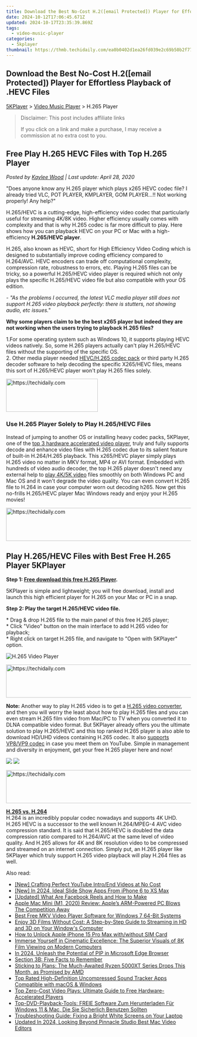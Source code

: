 ```yaml
---
title: Download the Best No-Cost H.2([email Protected]) Player for Effortless Playback of .HEVC Files
date: 2024-10-12T17:06:45.671Z
updated: 2024-10-17T23:35:39.869Z
tags:
  - video-music-player
categories:
  - 5kplayer
thumbnail: https://thmb.techidaily.com/ea0b0402d1ea26fd039e2c69b50b2f77be9bc5a66db4bea78463e158540cfbfa.jpg
---
```


## Download the Best No-Cost H.2([email Protected]) Player for Effortless Playback of .HEVC Files

[5KPlayer](https://tools.techidaily.com/5kplayer/products/) \> [Video Music Player](https://tools.techidaily.com/5kplayer/video-music-player/) \> H.265 Player

>  Disclaimer: This post includes affiliate links
>
>  If you click on a link and make a purchase, I may receive a commission at no extra cost to you.
>

## Free Play H.265 HEVC Files with Top H.265 Player

 _Posted by [Kaylee Wood](https://www.quora.com/profile/Amanda-Hu-21) | Last update: April 28, 2020_

"Does anyone know any H.265 player which plays x265 HEVC codec file? I already tried VLC, POT PLAYER, KMPLAYER, GOM PLAYER...!! Not working properly! Any help?"

H.265/HEVC is a cutting-edge, high-efficiency video codec that particularly useful for streaming 4K/8K video. Higher efficiency usually comes with complexity and that is why H.265 codec is far more difficult to play. Here shows how you can playback HEVC on your PC or Mac with a high-efficiency **H.265/HEVC player**.

H.265, also known as HEVC, short for High Efficiency Video Coding which is designed to substantially improve coding efficiency compared to H.264/AVC. HEVC encoders can trade off computational complexity, compression rate, robustness to errors, etc. Playing H.265 files can be tricky, so a powerful H.265/HEVC video player is required which not only plays the specific H.265/HEVC video file but also compatible with your OS edition. 

_\- "As the problems I occurred, the latest VLC media player still does not support H.265 video playback perfectly: there is stutters, not showing audio, etc issues."_

**Why some players claim to be the best x265 player but indeed they are not working when the users trying to playback H.265 files?** 

1.For some operating system such as Windows 10, it supports playing HEVC videos natively. So, some H.265 players actually can't play H.265/HEVC files without the supporting of the specific OS.  
2\. Other media player needed [HEVC/H.265 codec pack](https://tools.techidaily.com/5kplayer/video-music-player/) or third party H.265 decoder software to help decoding the specific X265/HEVC files, means this sort of H.265/HEVC player won't play H.265 files solely.

<!-- affiliate ads begin -->
<a href="https://bluettius.sjv.io/c/5597632/2139116/17108" target="_top" id="2139116">
  <img src="//a.impactradius-go.com/display-ad/17108-2139116" border="0" alt="https://techidaily.com" width="250" height="90"/>
</a>
<img height="0" width="0" src="https://bluettius.sjv.io/i/5597632/2139116/17108" style="position:absolute;visibility:hidden;" border="0" />
<!-- affiliate ads end -->

### Use H.265 Player Solely to Play H.265/HEVC Files

Instead of jumping to another OS or installing heavy codec packs, 5KPlayer, one of the [top 3 hardware accelerated video player](https://tools.techidaily.com/5kplayer/video-music-player/), truly and fully supports decode and enhance video files with H.265 codec due to its salient feature of built-in H.264/H.265 playback. This x265/HEVC player simply plays H.265 video no matter in MKV format, MP4 or AVI format. Embedded with hundreds of video audio decoder, the top H.265 player doesn't need any external help to [play 4K/5K video](https://tools.techidaily.com/5kplayer/video-music-player/) files smoothly on both Windows PC and Mac OS and it won't degrade the video quality. You can even convert H.265 file to H.264 in case your computer worn out decoding h265\. Now get this no-frills H.265/HEVC player Mac Windows ready and enjoy your H.265 movies! 

<!-- affiliate ads begin -->
<a href="https://zebaoaffiliateprogram.pxf.io/c/5597632/2137972/21526" target="_top" id="2137972">
  <img src="//a.impactradius-go.com/display-ad/21526-2137972" border="0" alt="https://techidaily.com" width="728" height="90"/>
</a>
<img height="0" width="0" src="https://zebaoaffiliateprogram.pxf.io/i/5597632/2137972/21526" style="position:absolute;visibility:hidden;" border="0" />
<!-- affiliate ads end -->

## Play H.265/HEVC Files with Best Free H.265 Player 5KPlayer

**Step 1: [Free download this free H.265 Player](https://tools.techidaily.com/5kplayer/products/).** 

 5KPlayer is simple and lightweight; you will free download, install and launch this high efficient player for H.265 on your Mac or PC in a snap.

**Step 2: Play the target H.265/HEVC video file.**

\* Drag & drop H.265 file to the main panel of this free H.265 player;  
\* Click "Video" button on the main interface to add H.265 video for playback;  
\* Right click on target H.265 file, and navigate to "Open with 5KPlayer" option.

![H.265 Video Player](https://www.5kplayer.com/video-music-player/img/5kplayer-freeaacplayer-yxt-030601.jpg) 

<!-- affiliate ads begin -->
<a href="https://appsumo.8odi.net/c/5597632/2137412/7443" target="_top" id="2137412">
  <img src="//a.impactradius-go.com/display-ad/7443-2137412" border="0" alt="https://techidaily.com" width="728" height="90"/>
</a>
<img height="0" width="0" src="https://appsumo.8odi.net/i/5597632/2137412/7443" style="position:absolute;visibility:hidden;" border="0" />
<!-- affiliate ads end -->

**Note:** Another way to play H.265 video is to get a [H.265 video converter](https://tools.techidaily.com/5kplayer/products/), and then you will worry the least about how to play H.265 files and you can even stream H.265 film video from Mac/PC to TV when you converted it to DLNA compatible video format. But 5KPlayer already offers you the ultimate solution to play H.265/HEVC and this top ranked H.265 player is also able to download HD/UHD videos containing H.265 codec. It also [supports VP8/VP9 codec](https://tools.techidaily.com/5kplayer/video-music-player/) in case you meet them on YouTube. Simple in management and diversity in enjoyment, get your free H.265 player here and now! 

[![](https://www.5kplayer.com/video-music-player/../button/freedownwhitewin.png)](https://tools.techidaily.com/5kplayer/products/) [![](https://www.5kplayer.com/video-music-player/../button/freedownbackmac.png)](https://tools.techidaily.com/5kplayer/products/) 

<!-- affiliate ads begin -->
<a href="https://aligracehair.sjv.io/c/5597632/1948954/19272" target="_top" id="1948954">
  <img src="//a.impactradius-go.com/display-ad/19272-1948954" border="0" alt="https://techidaily.com" width="728" height="90"/>
</a>
<img height="0" width="0" src="https://aligracehair.sjv.io/i/5597632/1948954/19272" style="position:absolute;visibility:hidden;" border="0" />
<!-- affiliate ads end -->

[**H.265 vs. H.264**](https://tools.techidaily.com/winxdvd/products/)  
 H.264 is an incredibly popular codec nowadays and supports 4K UHD. H.265 HEVC is a successor to the well known H.264/MPEG-4 AVC video compression standard. It is said that H.265/HEVC is doubled the data compression ratio compared to H.264/AVC at the same level of video quality. And H.265 allows for 4K and 8K resolution video to be compressed and streamed on an internet connection. Simply put, an H.265 player like 5KPlayer which truly support H.265 video playback will play H.264 files as well.

<ins class="adsbygoogle"
     style="display:block"
     data-ad-format="autorelaxed"
     data-ad-client="ca-pub-7571918770474297"
     data-ad-slot="1223367746"></ins>

<ins class="adsbygoogle"
     style="display:block"
     data-ad-client="ca-pub-7571918770474297"
     data-ad-slot="8358498916"
     data-ad-format="auto"
     data-full-width-responsive="true"></ins>

<span class="atpl-alsoreadstyle">Also read:</span>
<div><ul>
<li><a href="https://youtube-video-recordings.techidaily.com/new-crafting-perfect-youtube-introend-videos-at-no-cost/"><u>[New] Crafting Perfect YouTube Intro/End Videos at No Cost</u></a></li>
<li><a href="https://fox-http.techidaily.com/new-in-2024-ideal-slide-show-apps-from-iphone-6-to-xs-max/"><u>[New] In 2024, Ideal Slide Show Apps From iPhone 6 to XS Max</u></a></li>
<li><a href="https://facebook-videos.techidaily.com/updated-what-are-facebook-reels-and-how-to-make/"><u>[Updated] What Are Facebook Reels and How to Make</u></a></li>
<li><a href="https://buynow-reviews.techidaily.com/apple-mac-mini-m1-2020-review-apples-arm-powered-pc-blows-the-competition-away/"><u>Apple Mac Mini (M1, 2020) Review: Apple’s ARM-Powered PC Blows The Competition Away</u></a></li>
<li><a href="https://video-ai-editor.techidaily.com/best-free-mkv-video-player-software-for-windows-7-64-bit-systems/"><u>Best Free MKV Video Player Software for Windows 7 64-Bit Systems</u></a></li>
<li><a href="https://video-ai-editor.techidaily.com/enjoy-3d-films-without-cost-a-step-by-step-guide-to-streaming-in-hd-and-3d-on-your-windows-computer/"><u>Enjoy 3D Films Without Cost: A Step-by-Step Guide to Streaming in HD and 3D on Your Window's Computer</u></a></li>
<li><a href="https://sim-unlock.techidaily.com/how-to-unlock-apple-iphone-15-pro-max-withwithout-sim-card-by-drfone-ios/"><u>How to Unlock Apple iPhone 15 Pro Max with/without SIM Card</u></a></li>
<li><a href="https://video-ai-editor.techidaily.com/immerse-yourself-in-cinematic-excellence-the-superior-visuals-of-8k-film-viewing-on-modern-computers/"><u>Immerse Yourself in Cinematic Excellence: The Superior Visuals of 8K Film Viewing on Modern Computers</u></a></li>
<li><a href="https://some-approaches.techidaily.com/in-2024-unleash-the-potential-of-pip-in-microsoft-edge-browser/"><u>In 2024, Unleash the Potential of PIP in Microsoft Edge Browser</u></a></li>
<li><a href="https://video-ai-editor.techidaily.com/section-3b-five-facts-to-remember/"><u>Section 3B: Five Facts to Remember</u></a></li>
<li><a href="https://hardware-tips.techidaily.com/sticking-to-plans-the-much-awaited-ryzen-5000xt-series-drops-this-month-as-promised-by-amd/"><u>Sticking to Plans: The Much-Awaited Ryzen 5000XT Series Drops This Month, as Promised by AMD</u></a></li>
<li><a href="https://video-ai-editor.techidaily.com/top-rated-high-definition-uncompressed-sound-tracker-apps-compatible-with-macos-and-windows/"><u>Top Rated High-Definition Uncompressed Sound Tracker Apps Compatible with macOS & Windows</u></a></li>
<li><a href="https://video-ai-editor.techidaily.com/top-zero-cost-video-plays-ultimate-guide-to-free-hardware-accelerated-players/"><u>Top Zero-Cost Video Plays: Ultimate Guide to Free Hardware-Accelerated Players</u></a></li>
<li><a href="https://video-ai-editor.techidaily.com/top-dvd-playback-tools-freie-software-zum-herunterladen-fur-windows-11-and-mac-die-sie-sicherlich-benutzen-sollten/"><u>Top-DVD-Playback-Tools: FREIE Software Zum Herunterladen Für Windows 11 & Mac, Die Sie Sicherlich Benutzen Sollten</u></a></li>
<li><a href="https://win-howtos.techidaily.com/troubleshooting-guide-fixing-a-bright-white-screens-on-your-laptop/"><u>Troubleshooting Guide: Fixing a Bright White Screens on Your Laptop</u></a></li>
<li><a href="https://smart-video-creator.techidaily.com/updated-in-2024-looking-beyond-pinnacle-studio-best-mac-video-editors/"><u>Updated In 2024, Looking Beyond Pinnacle Studio Best Mac Video Editors</u></a></li>
</ul></div>

